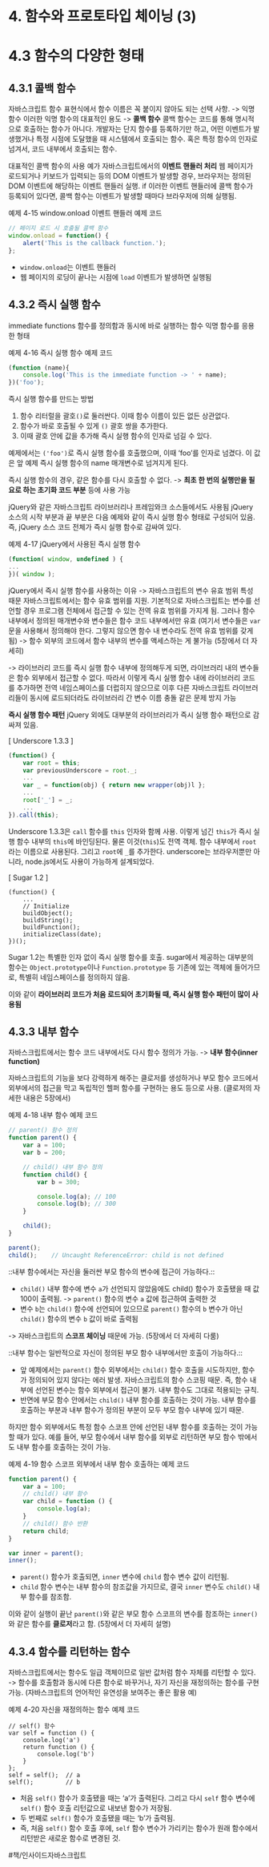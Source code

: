 # 4. 함수와 프로토타입 체이닝 (3)
# 4.3 함수의 다양한 형태
## 4.3.1 콜백 함수
자바스크립트 함수 표현식에서 함수 이름은 꼭 붙이지 않아도 되는 선택 사항. -> 익명 함수
이러한 익명 함수의 대표적인 용도 -> **콜백 함수**
콜백 함수는 코드를 통해 명시적으로 호출하는 함수가 아니다.
개발자는 단지 함수를 등록하기만 하고, 어떤 이벤트가 발생했거나 특정 시점에 도달했을 때 시스템에서 호출되는 함수.
혹은 특정 함수의 인자로 넘겨서, 코드 내부에서 호출되는 함수.

대표적인 콜백 함수의 사용 예가 자바스크립트에서의 **이벤트 핸들러 처리**
웹 페이지가 로드되거나 키보드가 입력되는 등의 DOM 이벤트가 발생할 경우, 브라우저는 정의된 DOM 이벤트에 해당하는 이벤트 핸들러 실행. if 이러한 이벤트 핸들러에 콜백 함수가 등록되어 있다면, 콜백 함수는 이벤트가 발생할 때마다 브라우저에 의해 실행됨.

예제 4-15 window.onload 이벤트 핸들러 예제 코드
```javascript
// 페이지 로드 시 호출될 콜백 함수
window.onload = function() {
    alert('This is the callback function.');
};
```

- `window.onload`는 이벤트 핸들러
- 웹 페이지의 로딩이 끝나는 시점에 `load` 이벤트가 발생하면 실행됨

## 4.3.2 즉시 실행 함수
immediate functions
함수를 정의함과 동시에 바로 실행하는 함수
익명 함수를 응용한 형태

예제 4-16 즉시 실행 함수 예제 코드
```javascript
(function (name){
    console.log('This is the immediate function -> ' + name);
})('foo');
```

즉시 실행 함수를 만드는 방법
1. 함수 리터럴을 괄호`()`로 둘러싼다. 이때 함수 이름이 있든 없든 상관없다.
2. 함수가 바로 호출될 수 있게 `()` 괄호 쌍을 추가한다.
3. 이때 괄호 안에 값을 추가해 즉시 실행 함수의 인자로 넘길 수 있다.

예제에서는 `('foo')`로 즉시 실행 함수를 호출했으며, 이때 ‘foo’를 인자로 넘겼다. 이 값은 앞 예제 즉시 실행 함수의 name 매개변수로 넘겨지게 된다.

즉시 실행 함수의 경우, 같은 함수를 다시 호출할 수 없다.
-> **최초 한 번의 실행만을 필요로 하는 초기화 코드 부분** 등에 사용 가능

jQuery와 같은 자바스크립트 라이브러리나 프레임와크 소스들에서도 사용됨
jQuery 소스의 시작 부분과 끝 부분은 다음 예제와 같이 즉시 실행 함수 형태로 구성되어 있음. 즉, jQuery 소스 코드 전체가 즉시 실행 함수로 감싸여 있다.

예제 4-17 jQuery에서 사용된 즉시 실행 함수
```javascript
(function( window, undefined ) {
...
})( window );
```

jQuery에서 즉시 실행 함수를 사용하는 이유 -> 자바스크립트의 변수 유효 범위 특성 때문
자바스크립트에서는 함수 유효 범위를 지원.
기본적으로 자바스크립트는 변수를 선언할 경우 프로그램 전체에서 접근할 수 있는 전역 유효 범위를 가지게 됨. 그러나 함수 내부에서 정의된 매개변수와 변수들은 함수 코드 내부에서만 유효 (여기서 변수들은 `var` 문을 사용해서 정의해야 한다. 그렇지 않으면 함수 내 변수라도 전역 유효 범위를 갖게 됨) -> 함수 외부의 코드에서 함수 내부의 변수를 액세스하는 게 불가능 (5장에서 더 자세히)

-> 라이브러리 코드를 즉시 실행 함수 내부에 정의해두게 되면, 라이브러리 내의 변수들은 함수 외부에서 접근할 수 없다. 따라서 이렇게 즉시 실행 함수 내에 라이브러리 코드를 추가하면 전역 네임스페이스를 더럽히지 않으므로 이후 다른 자바스크립트 라이브러리들이 동시에 로드되더라도 라이브러리 간 변수 이름 충돌 같은 문제 방지 가능

**즉시 실행 함수 패턴**
jQuery 외에도 대부분의 라이브러리가 즉시 실행 함수 패턴으로 감싸져 있음.

[ Underscore 1.3.3 ]
```javascript
(function() {
	var root = this;
	var previousUnderscore = root._;
	...
	var _ = function(obj) { return new wrapper(obj)l };
	...
	root['_'] = _;
	...
}).call(this);
```

Underscore 1.3.3은 `call` 함수를 `this` 인자와 함께 사용. 이렇게 넘긴 `this`가 즉시 실행 함수 내부의 `this`에 바인딩된다. 물론 이것(`this`)도 전역 객체. 함수 내부에서 `root`라는 이름으로 사용된다. 그리고 `root`에 `_`를 추가한다. underscore는 브라우저뿐만 아니라, node.js에서도 사용이 가능하게 설계되었다.

[ Sugar 1.2 ]
```javscript
(function() {
	...
	// Initialize
	buildObject();
	buildString();
	buildFunction();
	initializeClass(date);
})();
```

Sugar 1.2는 특별한 인자 없이 즉시 실행 함수를 호출.
sugar에서 제공하는 대부분의 함수는 `Object.prototype`이나 `Function.prototype` 등 기존에 있는 객체에 들어가므로, 특별히 네임스페이스를 정의하지 않음.

이와 같이 **라이브러리 코드가 처음 로드되어 초기화될 때, 즉시 실행 함수 패턴이 많이 사용됨**

## 4.3.3 내부 함수
자바스크립트에서는 함수 코드 내부에서도 다시 함수 정의가 가능.
-> **내부 함수(inner function)**

자바스크립트의 기능을 보다 강력하게 해주는 클로저를 생성하거나 부모 함수 코드에서 외부에서의 접근을 막고 독립적인 헬퍼 함수를 구현하는 용도 등으로 사용. (클로저의 자세한 내용은 5장에서)

예제 4-18 내부 함수 예제 코드
```javascript
// parent() 함수 정의
function parent() {
    var a = 100;
    var b = 200;

    // child() 내부 함수 정의
    function child() {
        var b = 300;

        console.log(a); // 100
        console.log(b); // 300
    }

    child();
}

parent();
child();    // Uncaught ReferenceError: child is not defined
```

::내부 함수에서는 자신을 둘러싼 부모 함수의 변수에 접근이 가능하다.::
- `child()` 내부 함수에 변수 `a`가 선언되지 않았음에도 child() 함수가 호출됐을 때 값 100이 출력됨. -> `parent()` 함수의 변수 `a` 값에 접근하여 출력한 것
- 변수 `b`는 `child()` 함수에 선언되어 있으므로 `parent()` 함수의 `b` 변수가 아닌 `child()` 함수의 변수 `b` 값이 바로 출력됨

-> 자바스크립트의 **스코프 체이닝** 때문에 가능. (5장에서 더 자세히 다룸)

::내부 함수는 일반적으로 자신이 정의된 부모 함수 내부에서만 호출이 가능하다.::
- 앞 예제에서는 `parent()` 함수 외부에서는 `child()` 함수 호출을 시도하지만, 함수가 정의되어 있지 않다는 에러 발생. 자바스크립트의 함수 스코핑 때문. 즉, 함수 내부에 선언된 변수는 함수 외부에서 접근이 불가. 내부 함수도 그대로 적용되는 규칙.
- 반면에 부모 함수 안에서는 `child()` 내부 함수를 호출하는 것이 가능. 내부 함수를 호출하는 부분과 내부 함수가 정의된 부분이 모두 부모 함수 내부에 있기 때문.

하지만 함수 외부에서도 특정 함수 스코프 안에 선언된 내부 함수를 호출하는 것이 가능할 때가 있다.
예를 들어, 부모 함수에서 내부 함수를 외부로 리턴하면 부모 함수 밖에서도 내부 함수를 호출하는 것이 가능.

예제 4-19 함수 스코프 외부에서 내부 함수 호출하는 예제 코드
```javascript
function parent() {
    var a = 100;
    // child() 내부 함수
    var child = function () {
        console.log(a);
    }
    // child() 함수 반환
    return child;
}

var inner = parent();
inner();
```

- `parent()` 함수가 호출되면, `inner` 변수에 `child` 함수 변수 값이 리턴됨.
- `child` 함수 변수는 내부 함수의 참조값을 가지므로, 결국 `inner` 변수도 `child()` 내부 함수를 참조함.

이와 같이 실행이 끝난 `parent()`와 같은 부모 함수 스코프의 변수를 참조하는 `inner()`와 같은 함수를 **클로저**라고 함. (5장에서 더 자세히 설명)

## 4.3.4 함수를 리턴하는 함수
자바스크립트에서는 함수도 일급 객체이므로 일반 값처럼 함수 자체를 리턴할 수 있다.
-> 함수를 호출함과 동시에 다른 함수로 바꾸거나, 자기 자신을 재정의하는 함수를 구현 가능. (자바스크립트의 언어적인 유연성을 보여주는 좋은 활용 예)

예제 4-20 자신을 재정의하는 함수 예제 코드
```javscript
// self() 함수
var self = function () {
    console.log('a')
    return function () {
        console.log('b')
    }
};
self = self();  // a
self();         // b
```

- 처음 `self()` 함수가 호출됐을 때는 ‘a’가 출력된다. 그리고 다시 `self` 함수 변수에 `self()` 함수 호출 리턴값으로 내보낸 함수가 저장됨.
- 두 번째로 `self()` 함수가 호출됐을 때는 ‘b’가 출력됨.
- 즉, 처음 `self()` 함수 호출 후에, `self` 함수 변수가 가리키는 함수가 원래 함수에서 리턴받은 새로운 함수로 변경된 것.

#책/인사이드자바스크립트